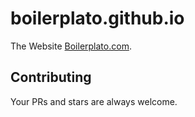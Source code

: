 # boilerplato.github.io

The Website [Boilerplato.com](https://boilerplato.com).

## Contributing

Your PRs and stars are always welcome.
